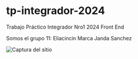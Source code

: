 # tp-integrador-2024
Trabajo Práctico Integrador Nro1 2024 Front End

Somos el grupo 11:
Eliacincin
Marca
Janda
Sanchez

![Captura del sitio](https://github.com/wenceslaojanda/tp-integrador-2024/assets/89806840/692cac63-2537-4f3c-a8c1-75c07fcc66c3)
